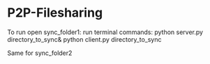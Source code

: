 # P2P-Filesharing
To run open sync_folder1:
run terminal
commands:
python server.py directory_to_sync&
python client.py directory_to_sync

Same for sync_folder2
